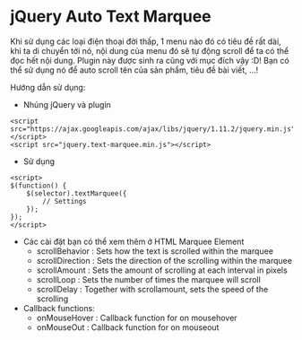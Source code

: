# jQuery Auto Text Marquee

Khi sử dụng các loại điện thoại đời thấp, 1 menu nào đó có tiêu đề rất dài, khi ta di chuyển tới nó, nội dung của menu đó sẽ tự động scroll để ta có thể đọc hết nội dung. Plugin này được sinh ra cũng với mục đích vậy :D! Bạn có thể sử dụng nó để auto scroll tên của sản phẩm, tiêu đề bài viết, ...!

Hướng dẫn sử dụng:

* Nhúng jQuery và plugin
```
<script src="https://ajax.googleapis.com/ajax/libs/jquery/1.11.2/jquery.min.js"></script>
<script src="jquery.text-marquee.min.js"></script>
```
* Sử dụng
```
<script>
$(function() {
    $(selector).textMarquee({
        // Settings
    });
});
</script>
```
* Các cài đặt bạn có thể xem thêm ở HTML Marquee Element
    * scrollBehavior : Sets how the text is scrolled within the marquee
    * scrollDirection : Sets the direction of the scrolling within the marquee
    * scrollAmount : Sets the amount of scrolling at each interval in pixels
    * scrollLoop : Sets the number of times the marquee will scroll
    * scrollDelay : Together with scrollamount, sets the speed of the scrolling
* Callback functions:
    * onMouseHover : Callback function for on mousehover
    * onMouseOut : Callback function for on mouseout

